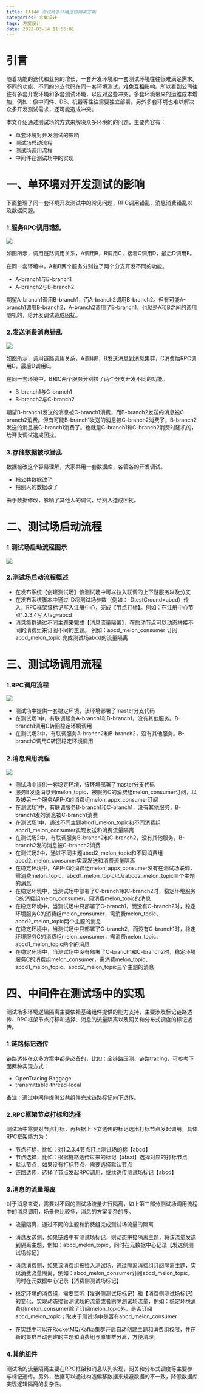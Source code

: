 ```yaml
---
title: FA14# 测试场多环境逻辑隔离方案
categories: 方案设计
tags: 方案设计
date: 2022-03-14 11:55:01
---
```




# 引言

​	随着功能的迭代和业务的增长，一套开发环境和一套测试环境往往很难满足需求。不同的功能、不同的分支代码在同一套环境测试，难免互相影响。所以看到公司往往有多套开发环境和多套测试环境，以应对这些冲突。多套环境带来的运维成本增加，例如：像中间件、DB、机器等往往需要独立部署。另外多套环境也难以解决众多开发测试需求，还可能造成冲突。

本文介绍通过测试场的方式来解决众多环境的的问题，主要内容有：

* 单套环境对开发测试的影响
* 测试场启动流程
* 测试场调用流程
* 中间件在测试场中的实现



# 一、单环境对开发测试的影响



下面整理了同一套环境开发测试中的常见问题，RPC调用错乱、消息消费错乱以及数据问题。



### 1.服务RPC调用错乱



![](https://gitee.com/laoliangcode/md-picture/raw/master/img/测试场-RPC调用问题2.png)



如图所示，调用链路调用关系，A调用B，B调用C，接着C调用D，最后D调用E。

在同一套环境中，A和B两个服务分别拉了两个分支开发不同的功能。

* A-branch1与B-branch1
* A-branch2与B-branch2

期望A-branch1调用B-branch1，而A-branch2调用B-branch2。但有可能A-branch1调用B-branch2，A-branch2调用了B-branch1。也就是A和B之间的调用随机的，给开发调试造成困扰。



### 2.发送消费消息错乱



![](https://gitee.com/laoliangcode/md-picture/raw/master/img/发送消费消息错乱问题2.png)



如图所示，调用链路调用关系，A调用B，B发送消息到消息集群，C消费后RPC调用D，最后D调用E。

在同一套环境中，B和C两个服务分别拉了两个分支开发不同的功能。

* B-branch1与C-branch1
* B-branch2与C-branch2

期望B-branch1发送的消息被C-branch1消费，而B-branch2发送的消息被C-branch2消费。但有可能B-branch1发送的消息被C-branch2消费了，B-branch2发送的消息被C-branch1消费了。也就是C-branch1和C-branch2消费时随机的，给开发调试造成困扰。



### 3.存储数据被改错乱



数据被改这个容易理解，大家共用一套数据库，各管各的开发调试。

* 把公共数据改了
* 把别人的数据改了



由于数据修改，影响了其他人的调试，给别人造成困扰。



# 二、测试场启动流程



### 1.测试场启动流程图示

![](https://gitee.com/laoliangcode/md-picture/raw/master/img/测试场多环境逻辑隔离流程.png)



### 2.测试场启动流程概述

* 在发布系统【创建测试场】该测试场中可以拉入联调的上下游服务以及分支
* 在发布系统脚本中通过-D将测试场参数（例如：-DtestGround=abcd）传入，RPC框架该标记写入注册中心，完成【节点打标】。例如：在注册中心节点1.2.3.4写入tag=abcd
* 消息集群通过不同主题来完成【消息流量隔离】，在启动节点可以动态拼接不同的消费组来订阅不同的主题。
  例如：abcd_melon_consumer 订阅 abcd_melon_topic 完成测试场abcd的流量隔离



# 三、测试场调用流程



### 1.RPC调用流程

![](https://gitee.com/laoliangcode/md-picture/raw/master/img/测试场--RPC调用图示.png)

* 测试场中提供一套稳定环境，该环境部署了master分支代码
* 在测试场1中，有联调服务A-branch1和B-branch1，没有其他服务。B-branch1调用C转回稳定环境调用
* 在测试场2中，有联调服务A-branch2和B-branch2，没有其他服务。B-branch2调用C转回稳定环境调用



### 2.消息调用流程

![](https://gitee.com/laoliangcode/md-picture/raw/master/img/测试场-消息发送.png)



* 测试场中提供一套稳定环境，该环境部署了master分支代码
* 服务B发送消息到melon_topic，被服务C的消费组melon_consumer订阅，以及被另一个服务APP-X的消费组melon_appx_consumer订阅
* 在测试场1中，有联调服务B-branch1和C-branch1，没有其他服务，B-branch1发的消息被C-branch1消费
* 在测试场1中，通过不同主题abcd1_melon_topic和不同消费组abcd1_melon_consumer实现发送和消费流量隔离
* 在测试场2中，有联调服务B-branch2和C-branch2，没有其他服务，B-branch2发的消息被C-branch2消费
* 在测试场2中，通过不同主题abcd2_melon_topic和不同消费组abcd2_melon_consumer实现发送和消费流量隔离
* 在稳定环境中，APP-X的消费组melon_appx_consumer没有在测试场联调，需消费melon_topic、abcd1_melon_topic以及abcd2_melon_topic三个主题的消息
* 在稳定环境中，当测试场中部署了C-branch1和C-branch2时，稳定环境服务C的消费组melon_consumer，只消费melon_topic的消息
* 在稳定环境中，当测试场中只部署了C-branch1，而没有C-branch2时，稳定环境服务C的消费组melon_consumer，需消费melon_topic、abcd2_melon_topic两个主题的消息
* 在稳定环境中，当测试场中只部署了C-branch2，而没有C-branch1时，稳定环境服务C的消费组melon_consumer，需消费melon_topic、abcd1_melon_topic两个的消息
* 在稳定环境中，当测试场中没有部署了C-branch1和C-branch2时，稳定环境服务C的消费组melon_consumer，需消费melon_topic、abcd1_melon_topic、abcd2_melon_topic三个主题的消息



# 四、中间件在测试场中的实现



测试场多环境逻辑隔离主要依赖基础组件提供的能力支持，主要涉及标记链路透传、RPC框架节点打标和选择、消息的流量隔离以及网关和分布式调度的标记透传。



### 1.链路标记透传

链路透传在众多方案中都是必备的，比如：全链路压测、链路tracing，可参考下面两种实现方式：

* OpenTracing Baggage
* transmittable-thread-local 



备注：通过中间件提供公共组件完成链路标记向下透传。



### 2.RPC框架节点打标和选择

测试场中需要对节点打标，再根据上下文透传的标记选出打标节点发起调用，具体RPC框架能力为：

* 节点打标，比如：对1.2.3.4节点打上测试场的标【abcd】
* 节点选择，比如：根据链路透传过来的标记【abcd】选择对应的打标节点
* 默认节点，如果没有打标节点，需要选择默认节点
* 链路透传，选择了节点发起RPC调用，继续透传测试场标记【abcd】



### 3.消息的流量隔离

对于消息来说，需要对不同的测试场流量进行隔离，如上第三部分测试场调用流程中的消息调用，场景也比较多，消息的方案复杂的多。

* 流量隔离，通过不同的主题和消费组完成测试场流量的隔离
* 消息发送侧，如果链路中有测试场标记，则动态拼接隔离主题，将该流量发送到隔离主题，例如：abcd_melon_topic。同时在元数据中心记录【发送侧测试场标记】
* 消息消费侧，如果该消费组被拉入测试场，通过隔离消费组订阅隔离主题，实现消费流量隔离，例如：abcd_melon_consumer订阅abcd_melon_topic。同时在元数据中心记录【消费侧测试场标记】
* 稳定环境的消费组，需要监听【发送侧测试场标记】和【消费侧测试场标记】的变化，实现动态接管测试场的流量或者剔除测试场流量，例如：稳定环境消费组melon_consumer除了订阅melon_topic外，是否订阅abcd_melon_topic；取决于测试场中是否有abcd_melon_consumer

* 在实践中可以在RocketMQ/Kafka集群开启自动创建主题和消费组权限，并在新的集群自动创建的主题和消费组与原集群分离，方便清理。



### 4.其他组件

测试场的流量隔离主要在RPC框架和消息队列实现，网关和分布式调度等主要参与标记透传。另外，数据可以通过构造偏移数据来规避数据的不一致，降低数据库实现逻辑隔离的复杂性。





